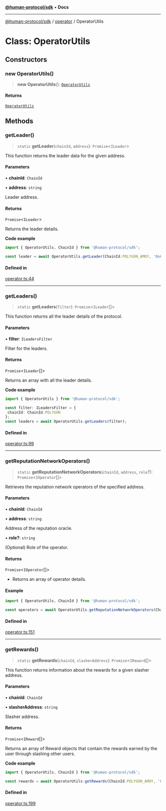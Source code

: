 [**@human-protocol/sdk**](../../README.md) • **Docs**

***

[@human-protocol/sdk](../../modules.md) / [operator](../README.md) / OperatorUtils

# Class: OperatorUtils

## Constructors

### new OperatorUtils()

> **new OperatorUtils**(): [`OperatorUtils`](OperatorUtils.md)

#### Returns

[`OperatorUtils`](OperatorUtils.md)

## Methods

### getLeader()

> `static` **getLeader**(`chainId`, `address`): `Promise`\<`ILeader`\>

This function returns the leader data for the given address.

#### Parameters

• **chainId**: `ChainId`

• **address**: `string`

Leader address.

#### Returns

`Promise`\<`ILeader`\>

Returns the leader details.

**Code example**

```ts
import { OperatorUtils, ChainId } from '@human-protocol/sdk';

const leader = await OperatorUtils.getLeader(ChainId.POLYGON_AMOY, '0x62dD51230A30401C455c8398d06F85e4EaB6309f');
```

#### Defined in

[operator.ts:44](https://github.com/humanprotocol/human-protocol/blob/3493a5f6bcb4588fc0ed36ba47eaae2d47384450/packages/sdk/typescript/human-protocol-sdk/src/operator.ts#L44)

***

### getLeaders()

> `static` **getLeaders**(`filter`): `Promise`\<`ILeader`[]\>

This function returns all the leader details of the protocol.

#### Parameters

• **filter**: `ILeadersFilter`

Filter for the leaders.

#### Returns

`Promise`\<`ILeader`[]\>

Returns an array with all the leader details.

**Code example**

```ts
import { OperatorUtils } from '@human-protocol/sdk';

const filter: ILeadersFilter = {
 chainId: ChainId.POLYGON
};
const leaders = await OperatorUtils.getLeaders(filter);
```

#### Defined in

[operator.ts:99](https://github.com/humanprotocol/human-protocol/blob/3493a5f6bcb4588fc0ed36ba47eaae2d47384450/packages/sdk/typescript/human-protocol-sdk/src/operator.ts#L99)

***

### getReputationNetworkOperators()

> `static` **getReputationNetworkOperators**(`chainId`, `address`, `role`?): `Promise`\<`IOperator`[]\>

Retrieves the reputation network operators of the specified address.

#### Parameters

• **chainId**: `ChainId`

• **address**: `string`

Address of the reputation oracle.

• **role?**: `string`

(Optional) Role of the operator.

#### Returns

`Promise`\<`IOperator`[]\>

- Returns an array of operator details.

#### Example

```typescript
import { OperatorUtils, ChainId } from '@human-protocol/sdk';

const operators = await OperatorUtils.getReputationNetworkOperators(ChainId.POLYGON_AMOY, '0x62dD51230A30401C455c8398d06F85e4EaB6309f');
```

#### Defined in

[operator.ts:151](https://github.com/humanprotocol/human-protocol/blob/3493a5f6bcb4588fc0ed36ba47eaae2d47384450/packages/sdk/typescript/human-protocol-sdk/src/operator.ts#L151)

***

### getRewards()

> `static` **getRewards**(`chainId`, `slasherAddress`): `Promise`\<`IReward`[]\>

This function returns information about the rewards for a given slasher address.

#### Parameters

• **chainId**: `ChainId`

• **slasherAddress**: `string`

Slasher address.

#### Returns

`Promise`\<`IReward`[]\>

Returns an array of Reward objects that contain the rewards earned by the user through slashing other users.

**Code example**

```ts
import { OperatorUtils, ChainId } from '@human-protocol/sdk';

const rewards = await OperatorUtils.getRewards(ChainId.POLYGON_AMOY, '0x62dD51230A30401C455c8398d06F85e4EaB6309f');
```

#### Defined in

[operator.ts:199](https://github.com/humanprotocol/human-protocol/blob/3493a5f6bcb4588fc0ed36ba47eaae2d47384450/packages/sdk/typescript/human-protocol-sdk/src/operator.ts#L199)
